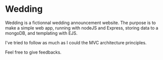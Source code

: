 # Wedding

Wedding is a fictionnal wedding announcement website.
The purpose is to make a simple web app, running with nodeJS and Express, storing data to a mongoDB, and templating with EJS.  

I've tried to follow as much as I could the MVC architecture principles.

Feel free to give feedbacks.
